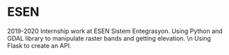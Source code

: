 # ESEN
2019-2020 Internship work at ESEN Sistem Entegrasyon.
Using Python and GDAL library to manipulate raster bands and getting elevation. \n
Using Flask to create an API.
